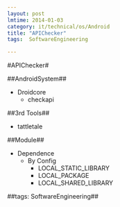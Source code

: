 ```yaml
---
layout: post
lmtime: 2014-01-03
category: it/technical/os/Android
title: "APIChecker"
tags:  SoftwareEngineering

---
```

#APIChecker#



##AndroidSystem##
* Droidcore
  * checkapi



##3rd Tools##
* tattletale



##Module##
* Dependence
  * By Config
    * LOCAL_STATIC_LIBRARY
    * LOCAL_PACKAGE
    * LOCAL_SHARED_LIBRARY



##tags: SoftwareEngineering##
